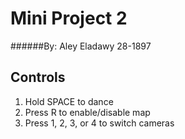 # Mini Project 2
######By: Aley Eladawy 28-1897
## Controls
1. Hold SPACE to dance
2. Press R to enable/disable map
3. Press 1, 2, 3, or 4 to switch cameras
